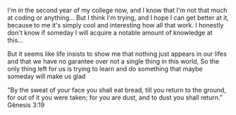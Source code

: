 I'm in the second year of my college now, and I know that I'm not that much at coding or anything...
But I think I'm trying, and I hope I can get better at it, because to me it's simply cool and interesting how all that work.
I honestly don't know if someday I will acquire a notable amount of knowledge at this...

But it seems like life insists to show me that nothing just appears in our lifes and that we have no garantee over not a single thing in this world,
So the only thing left for us is trying to learn and do   something that maybe someday will make us glad



"By the sweat of your face you shall eat bread,
till you return to the ground, for out of it you were taken;
for you are dust, and to dust you shall return.”
Gênesis 3:19

